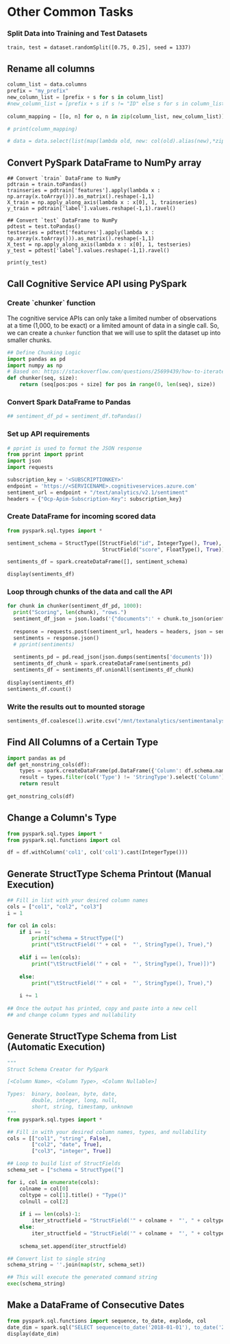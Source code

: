 # Other Common Tasks

### Split Data into Training and Test Datasets

```text
train, test = dataset.randomSplit([0.75, 0.25], seed = 1337)
```

## Rename all columns

```python
column_list = data.columns
prefix = "my_prefix"
new_column_list = [prefix + s for s in column_list]
#new_column_list = [prefix + s if s != "ID" else s for s in column_list] ## Use if you plan on joining on an ID later
 
column_mapping = [[o, n] for o, n in zip(column_list, new_column_list)]

# print(column_mapping)

# data = data.select(list(map(lambda old, new: col(old).alias(new),*zip(*column_mapping))))
```

## Convert PySpark DataFrame to NumPy array

```text
## Convert `train` DataFrame to NumPy
pdtrain = train.toPandas()
trainseries = pdtrain['features'].apply(lambda x : np.array(x.toArray())).as_matrix().reshape(-1,1)
X_train = np.apply_along_axis(lambda x : x[0], 1, trainseries)
y_train = pdtrain['label'].values.reshape(-1,1).ravel()

## Convert `test` DataFrame to NumPy
pdtest = test.toPandas()
testseries = pdtest['features'].apply(lambda x : np.array(x.toArray())).as_matrix().reshape(-1,1)
X_test = np.apply_along_axis(lambda x : x[0], 1, testseries)
y_test = pdtest['label'].values.reshape(-1,1).ravel()

print(y_test)
```

## Call Cognitive Service API using PySpark

### Create \`chunker\` function

The cognitive service APIs can only take a limited number of observations at a time \(1,000, to be exact\) or a limited amount of data in a single call. So, we can create a `chunker` function that we will use to split the dataset up into smaller chunks.

```python
## Define Chunking Logic
import pandas as pd
import numpy as np
# Based on: https://stackoverflow.com/questions/25699439/how-to-iterate-over-consecutive-chunks-of-pandas-dataframe-efficiently
def chunker(seq, size):
    return (seq[pos:pos + size] for pos in range(0, len(seq), size))
```

### Convert Spark DataFrame to Pandas

```python
## sentiment_df_pd = sentiment_df.toPandas()
```

### Set up API requirements

```python
# pprint is used to format the JSON response
from pprint import pprint
import json
import requests

subscription_key = '<SUBSCRIPTIONKEY>'
endpoint = 'https://<SERVICENAME>.cognitiveservices.azure.com'
sentiment_url = endpoint + "/text/analytics/v2.1/sentiment"
headers = {"Ocp-Apim-Subscription-Key": subscription_key}
```

### Create DataFrame for incoming scored data

```python
from pyspark.sql.types import *

sentiment_schema = StructType([StructField("id", IntegerType(), True),
                               StructField("score", FloatType(), True)])

sentiments_df = spark.createDataFrame([], sentiment_schema)

display(sentiments_df)
```

### Loop through chunks of the data and call the API

```python
for chunk in chunker(sentiment_df_pd, 1000):
  print("Scoring", len(chunk), "rows.")
  sentiment_df_json = json.loads('{"documents":' + chunk.to_json(orient='records') + '}')
  
  response = requests.post(sentiment_url, headers = headers, json = sentiment_df_json)
  sentiments = response.json()
  # pprint(sentiments)
  
  sentiments_pd = pd.read_json(json.dumps(sentiments['documents']))
  sentiments_df_chunk = spark.createDataFrame(sentiments_pd)
  sentiments_df = sentiments_df.unionAll(sentiments_df_chunk)
  
display(sentiments_df)
sentiments_df.count()
```

### Write the results out to mounted storage

```python
sentiments_df.coalesce(1).write.csv("/mnt/textanalytics/sentimentanalysis/")
```

## Find All Columns of a Certain Type

```python
import pandas as pd
def get_nonstring_cols(df):
    types = spark.createDataFrame(pd.DataFrame({'Column': df.schema.names, 'Type': [str(f.dataType) for f in df.schema.fields]}))
    result = types.filter(col('Type') != 'StringType').select('Column').rdd.flatMap(lambda x: x).collect()
    return result
    
get_nonstring_cols(df)
```

## Change a Column's Type

```python
from pyspark.sql.types import *
from pyspark.sql.functions import col

df = df.withColumn('col1', col('col1').cast(IntegerType()))
```

## Generate StructType Schema Printout \(Manual Execution\)

```python
## Fill in list with your desired column names
cols = ["col1", "col2", "col3"]
i = 1

for col in cols:
    if i == 1:
        print("schema = StructType([")
        print("\tStructField('" + col +  "', StringType(), True),")
    
    elif i == len(cols):
        print("\tStructField('" + col +  "', StringType(), True)])")
        
    else:
        print("\tStructField('" + col +  "', StringType(), True),")
    
    i += 1
    
## Once the output has printed, copy and paste into a new cell
## and change column types and nullability
```

## Generate StructType Schema from List \(Automatic Execution\)

```python
"""
Struct Schema Creator for PySpark

[<Column Name>, <Column Type>, <Column Nullable>]

Types:  binary, boolean, byte, date,
        double, integer, long, null,
        short, string, timestamp, unknown
"""
from pyspark.sql.types import *

## Fill in with your desired column names, types, and nullability
cols = [["col1", "string", False],
        ["col2", "date", True],
        ["col3", "integer", True]]

## Loop to build list of StructFields
schema_set = ["schema = StructType(["]

for i, col in enumerate(cols):
    colname = col[0]
    coltype = col[1].title() + "Type()"
    colnull = col[2]
    
    if i == len(cols)-1:
        iter_structfield = "StructField('" + colname +  "', " + coltype + ", " + str(colnull) + ")])"
    else:
        iter_structfield = "StructField('" + colname +  "', " + coltype + ", " + str(colnull) + "),"
    
    schema_set.append(iter_structfield)

## Convert list to single string
schema_string = ''.join(map(str, schema_set))

## This will execute the generated command string
exec(schema_string)
```

## Make a DataFrame of Consecutive Dates

```python
from pyspark.sql.functions import sequence, to_date, explode, col
date_dim = spark.sql("SELECT sequence(to_date('2018-01-01'), to_date('2019-12-31'), interval 1 day) as DATE").withColumn("DATE", explode(col("DATE")))
display(date_dim)
```

